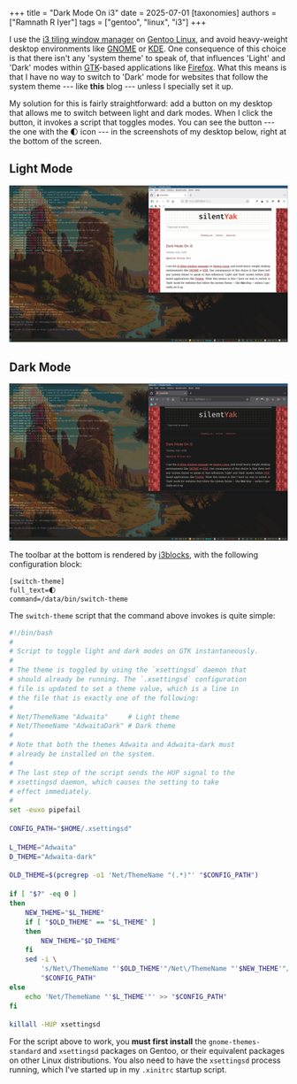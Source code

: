 +++
title = "Dark Mode On i3"
date = 2025-07-01
[taxonomies]
authors = ["Ramnath R Iyer"]
tags = ["gentoo", "linux", "i3"]
+++

I use the [i3 tiling window manager](https://i3wm.org/) on [Gentoo Linux](https://www.gentoo.org/),
and avoid heavy-weight desktop environments like [GNOME](https://www.gnome.org/) or
[KDE](https://kde.org/). One consequence of this choice is that there isn't any 'system theme' to
speak of, that influences 'Light' and 'Dark' modes within [GTK](https://www.gtk.org/)-based
applications like [Firefox](https://www.firefox.com). What this means is that I have no way to
switch to 'Dark' mode for websites that follow the system theme --- like **this** blog --- unless I
specially set it up.

My solution for this is fairly straightforward: add a button on my desktop that allows me to switch
between light and dark modes. When I click the button, it invokes a script that toggles modes. You
can see the button --- the one with the 🌓 icon --- in the screenshots of my desktop below, right at
the bottom of the screen.

## Light Mode

![Desktop: Light Mode](desktop-l.webp "Desktop: Light Mode (i3 with Gentoo Linux)")

## Dark Mode

![Desktop: Dark Mode](desktop-d.webp "Desktop: Dark Mode (i3 with Gentoo Linux)")

The toolbar at the bottom is rendered by [i3blocks](https://github.com/vivien/i3blocks), with the
following configuration block:

```
[switch-theme]
full_text=🌓
command=/data/bin/switch-theme
```

The `switch-theme` script that the command above invokes is quite simple:

```bash
#!/bin/bash
#
# Script to toggle light and dark modes on GTK instantaneously.
#
# The theme is toggled by using the `xsettingsd` daemon that
# should already be running. The `.xsettingsd` configuration
# file is updated to set a theme value, which is a line in
# the file that is exactly one of the following:
#
# Net/ThemeName "Adwaita"     # Light theme
# Net/ThemeName "AdwaitaDark" # Dark theme
#
# Note that both the themes Adwaita and Adwaita-dark must
# already be installed on the system.
#
# The last step of the script sends the HUP signal to the
# xsettingsd daemon, which causes the setting to take
# effect immediately.
#
set -euxo pipefail

CONFIG_PATH="$HOME/.xsettingsd"

L_THEME="Adwaita"
D_THEME="Adwaita-dark"

OLD_THEME=$(pcregrep -o1 'Net/ThemeName "(.*)"' "$CONFIG_PATH")

if [ "$?" -eq 0 ]
then
    NEW_THEME="$L_THEME"
    if [ "$OLD_THEME" == "$L_THEME" ]
    then
        NEW_THEME="$D_THEME"
    fi
    sed -i \
        's/Net\/ThemeName "'$OLD_THEME'"/Net\/ThemeName "'$NEW_THEME'"/' \
        "$CONFIG_PATH"
else
    echo 'Net/ThemeName "'$L_THEME'"' >> "$CONFIG_PATH"
fi

killall -HUP xsettingsd
```

For the script above to work, you **must first install** the `gnome-themes-standard` and
`xsettingsd` packages on Gentoo, or their equivalent packages on other Linux distributions. You also
need to have the `xsettingsd` process running, which I've started up in my `.xinitrc` startup
script.
